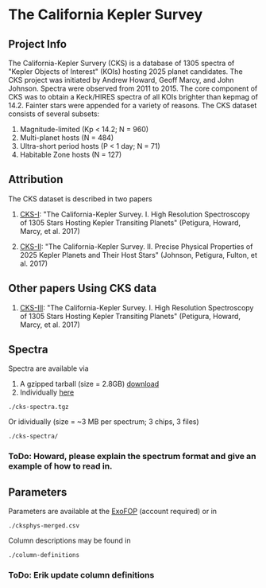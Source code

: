 # The California Kepler Survey

## Project Info

The California-Kepler Survery (CKS) is a database of 1305 spectra of "Kepler Objects of Interest" (KOIs) hosting 2025 planet candidates. The CKS project was initiated by Andrew Howard, Geoff Marcy, and John Johnson. Spectra were observed from 2011 to 2015. The core component of CKS was to obtain a Keck/HIRES spectra of all KOIs brighter than kepmag of 14.2. Fainter stars were appended for a variety of reasons. The CKS dataset consists of several subsets:

1. Magnitude-limited (Kp < 14.2; N = 960)
2. Multi-planet hosts (N = 484)
3. Ultra-short period hosts (P < 1 day; N = 71)
4. Habitable Zone hosts (N = 127)

## Attribution 

The CKS dataset is described in two papers

1. [CKS-I](https://arxiv.org/abs/1703.10402): "The California-Kepler Survey. I. High Resolution Spectroscopy of 1305 Stars Hosting Kepler Transiting Planets" (Petigura, Howard, Marcy, et al. 2017)

2. [CKS-II](https://arxiv.org/abs/1703.10402): "The California-Kepler Survey. II. Precise Physical Properties of 2025 Kepler Planets and Their Host Stars" (Johnson, Petigura, Fulton, et al. 2017)

## Other papers Using CKS data

1. [CKS-III](https://arxiv.org/abs/1703.10402): "The California-Kepler Survey. I. High Resolution Spectroscopy of 1305 Stars Hosting Kepler Transiting Planets" (Petigura, Howard, Marcy, et al. 2017)

## Spectra 

Spectra are available via

1. A gzipped tarball (size = 2.8GB) [download](http://www.astro.caltech.edu/~howard/cks/cks-spectra.tgz) 
2. Individually [here](http://www.astro.caltech.edu/~howard/cks/spectra/) 

```
./cks-spectra.tgz
```

Or idividually (size = ~3 MB per spectrum; 3 chips, 3 files)

```
./cks-spectra/
```

### ToDo: Howard, please explain the spectrum format and give an example of how to read in.

## Parameters

Parameters are available at the [ExoFOP](https://exofop.ipac.caltech.edu/kepler/welcome.php) (account required) or in 

```
./cksphys-merged.csv
```

Column descriptions may be found in

```
./column-definitions
```

### ToDo: Erik update column definitions





